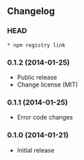 ## Changelog

### HEAD

```
* npm registry link
```

### 0.1.2 (2014-01-25)

* Public release
* Change license (MIT)

### 0.1.1 (2014-01-25)

* Error code changes

### 0.1.0 (2014-01-21)

* Initial release